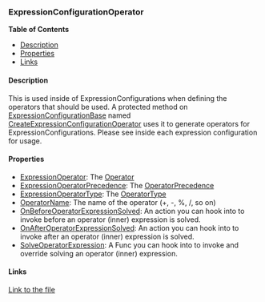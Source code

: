 ### ExpressionConfigurationOperator

**Table of Contents**
- [Description](#description)
- [Properties](#properties)
- [Links](#links)

#### Description

This is used inside of ExpressionConfigurations when defining the operators that should be used. A protected method on [ExpressionConfigurationBase](/api/ExpressionEvaluatorForDotNet.ExpressionConfigurationBase.html) named [CreateExpressionConfigurationOperator](/api/ExpressionEvaluatorForDotNet.ExpressionConfigurationBase.html#ExpressionEvaluatorForDotNet_ExpressionConfigurationBase_CreateExpressionConfigurationOperator_ExpressionEvaluatorForDotNet_Operator_ExpressionEvaluatorForDotNet_OperatorPrecedence_ExpressionEvaluatorForDotNet_OperatorType_System_String_System_Func_ExpressionEvaluatorForDotNet_ExpressionGroup_ExpressionEvaluatorForDotNet_ExpressionResult__System_Action_ExpressionEvaluatorForDotNet_ExpressionGroup__System_Action_ExpressionEvaluatorForDotNet_ExpressionResult__) uses it to generate operators for ExpressionConfigurations. Please see inside each expression configuration for usage.

#### Properties

- [ExpressionOperator](/api/ExpressionEvaluatorForDotNet.ExpressionConfigurationOperator.html#ExpressionEvaluatorForDotNet_ExpressionConfigurationOperator_ExpressionOperator): The [Operator](/api/ExpressionEvaluatorForDotNet.Operator.html)
- [ExpressionOperatorPrecedence](/api/ExpressionEvaluatorForDotNet.ExpressionConfigurationOperator.html#ExpressionEvaluatorForDotNet_ExpressionConfigurationOperator_ExpressionOperatorPrecedence): The [OperatorPrecedence](/api/ExpressionEvaluatorForDotNet.OperatorPrecedence.html)
- [ExpressionOperatorType](/api/ExpressionEvaluatorForDotNet.ExpressionConfigurationOperator.html#ExpressionEvaluatorForDotNet_ExpressionConfigurationOperator_ExpressionOperatorType): The [OperatorType](/api/ExpressionEvaluatorForDotNet.OperatorType.html)
- [OperatorName](/api/ExpressionEvaluatorForDotNet.ExpressionConfigurationOperator.html#ExpressionEvaluatorForDotNet_ExpressionConfigurationOperator_OperatorName): The name of the operator (+, -, %, /, so on)
- [OnBeforeOperatorExpressionSolved](/api/ExpressionEvaluatorForDotNet.ExpressionConfigurationOperator.html#ExpressionEvaluatorForDotNet_ExpressionConfigurationOperator_OnBeforeOperatorExpressionSolved): An action you can hook into to invoke before an operator (inner) expression is solved.
- [OnAfterOperatorExpressionSolved](/api/ExpressionEvaluatorForDotNet.ExpressionConfigurationOperator.html#ExpressionEvaluatorForDotNet_ExpressionConfigurationOperator_OnAfterOperatorExpressionSolved): An action you can hook into to invoke after an operator (inner) expression is solved.
- [SolveOperatorExpression](/api/ExpressionEvaluatorForDotNet.ExpressionConfigurationOperator.html#ExpressionEvaluatorForDotNet_ExpressionConfigurationOperator_SolveOperatorExpression): A Func you can hook into to invoke and override solving an operator (inner) expression.

#### Links
[Link to the file](/api/ExpressionEvaluatorForDotNet.ExpressionConfigurationOperator.html)